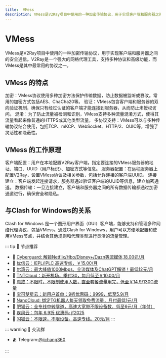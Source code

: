 ```yaml
---
title:  VMess
description: VMess是V2Ray项目中使用的一种加密传输协议，用于实现客户端和服务器之间的安全通信。V2Ray是一个强大的网络代理工具，支持多种协议和高级功能，而VMess是其中最常用的协议之一。
---
```


# VMess
VMess是V2Ray项目中使用的一种加密传输协议，用于实现客户端和服务器之间的安全通信。V2Ray是一个强大的网络代理工具，支持多种协议和高级功能，而VMess是其中最常用的协议之一。

## VMess 的特点
加密：VMess协议使用多种加密方法保护传输数据，防止数据被监听或篡改。常用的加密方式包括AES、ChaCha20等。
验证：VMess包含客户端和服务器的双向验证机制，确保只有经过认证的客户端才能连接到服务器，从而防止未授权访问。
混淆：为了防止流量被检测和识别，VMess支持多种流量混淆方式，使得其流量看起来像普通的HTTPS或其他类型流量。
多协议支持：VMess可以与多种传输协议结合使用，包括TCP、mKCP、WebSocket、HTTP/2、QUIC等，增强了灵活性和隐蔽性。
## VMess 的工作原理
客户端配置：用户在本地配置V2Ray客户端，指定要连接的VMess服务器的地址、端口、UUID（用户标识）、加密方式等信息。
服务器配置：在远程服务器上配置V2Ray，设置VMess协议及相关参数，包括允许连接的客户端UUID。
连接建立：客户端发起连接请求，服务器通过验证客户端的UUID等信息，建立加密通道。
数据传输：一旦连接建立，客户端和服务器之间的所有数据传输都通过加密通道进行，确保安全和隐私。
## 与Clash for Windows的关系
Clash for Windows 是一个图形用户界面（GUI）客户端，能够支持和管理多种网络代理协议，包括VMess。通过Clash for Windows，用户可以方便地配置和使用VMess节点，并结合其他规则和代理类型进行灵活的流量管理。

::: tip 🎉 节点推荐
- 🚀 [Cyberguard: 解锁Netflix/Hbo/Disney+/Dazn等流媒体,18.00元/月](https://www.cyberguard.best/#/register?code=XsreC0T5)<br>
- 🚀 [优信云：IEPL/IPLC 高速专线，￥15.00/月](https://www.优信云.com/#/register?code=JRtE5uIV)<br>
- 🚀 [尔湾云：最大峰值1000Mbps，全流媒体及ChatGPT解锁！最低12元/月](https://erwan6.net/auth/register?code=BoObCd)<br>
- 🚀 [TNTCloud：新开机场，季付30，每月低至￥10.00/月](https://haibing822.tntvipaff.cc/#/register?code=GtjJVgml)<br>
- 🚀 [魔戒：不限时，不限制使用人数，直至套餐流量用完，低至￥14.9/130G流量](https://mojie.app/#/register?code=sSdtPtLo)<br>
- 🚀 [宝可梦星云：新用户首单：9折优惠码：9999，低至5.9/月 ](https://love.52pokemon.cc/register?code=56ERkkxp)<br>
- 🚀 [NanoCloud: 绑定TG机器人每天领取免费流量，月付最低1元/月](https://edu.uodoo.bid/auth/register?code=JMiOQDHf)<br>
- 🚀 [肥猫云：全专线中转隧道，高速大宽带不限设备数，低至6元/月（年付）](https://fchb1188.fcvipaff.cc/register?aff=X1vZd2wf)<br>
- 🚀 [疾风云：包年 6.9折 优惠码: jf2025](https://homes.tr25.cn?code=ReCm)<br>
- 🚀 [闪狐云：不限速，不限设备。高速专线。20元/月](https://inv02.ffaff.cc/register?aff=WQApz2pv)
:::

::: warning  💬 交流群

- 🫂 Telegram:[@jichang360](https://t.me/jichang360)

:::